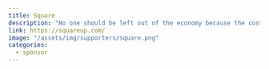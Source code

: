 ```yaml
---
title: Square
description: "No one should be left out of the economy because the cost is too great or the technology too complex. So we’re building easy tools to empower and enrich people. Tools that shorten the distance between having an idea and making a living from it—because we believe in fair and square."
link: https://squareup.com/
image: "/assets/img/supporters/square.png"
categories:
  - sponsor
---
```

